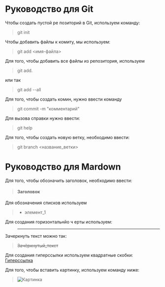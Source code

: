 # Руководство для Git

Чтобы создать пустой ре позиторий в Git, используем команду:
> git init  


Чтобы добавить файлы к комиту, мы используем:  
> git add  <имя-файла>

Для того, чтобы добавить все файлы из репозитория, используем  
>git add.  

или так
>git add --all

Для того, чтобы создать комин, нужно ввести команду 

>git commit -m "комментарий"

Для вызова справки нужно ввести:
>git help

Для того, чтобы создать новую ветку, необходимо ввести: 
>git branch <название_ветки>


# Руководство для Mardown

Для того, чтобы обозначить заголовок, необходимо ввести:
>#### Заголовок

Для обозначения списков используем

>* элемент_1

Для создания горизонтальнйо ч ерты используем:

>***

Зачеркнуть текст можно так:

>~~Зачёркнутый_текст~~


Для создания гиперссылки используем квадратные скобки:
[Гиперссылка](http://example.com)



Для того, чтобы вставить картинку, используем команду ниже:
>![Картинка](https://i.pinimg.com/originals/b1/3b/81/b13b81d79fe91e35008feeaf4c5b04d7.jpg)



